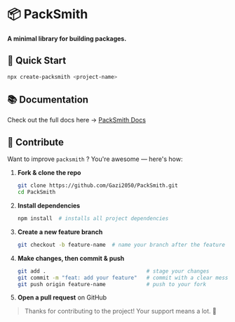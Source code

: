 # 📦 PackSmith

**A minimal library for building packages.**

## 🚀 Quick Start

```bash
npx create-packsmith <project-name>
```
## 📚 Documentation

Check out the full docs here → [PackSmith Docs](https://github.com/Gazi2050/PackSmith)

## 🙌 Contribute

Want to improve `packsmith` ? You're awesome — here's how:

1. **Fork & clone the repo**  
   ```bash
   git clone https://github.com/Gazi2050/PackSmith.git
   cd PackSmith
   ```

2. **Install dependencies**  
   ```bash
   npm install  # installs all project dependencies
   ```

3. **Create a new feature branch**  
   ```bash
   git checkout -b feature-name  # name your branch after the feature
   ```

4. **Make changes, then commit & push**  
   ```bash
   git add .                                # stage your changes
   git commit -m "feat: add your feature"   # commit with a clear message
   git push origin feature-name             # push to your fork
   ```

5. **Open a pull request** on GitHub

> Thanks for contributing to the project! Your support means a lot. 💚
